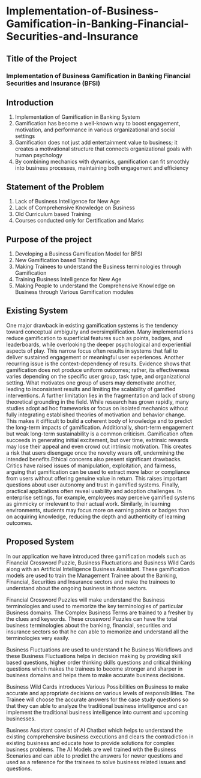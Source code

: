 # Implementation-of-Business-Gamification-in-Banking-Financial-Securities-and-Insurance

## Title of the Project

### Implementation of Business Gamification in Banking Financial Securities and Insurance (BFSI)

## Introduction

1. Implementation of Gamification in Banking System
2. Gamification has become a well-known way to boost engagement, motivation, and performance in various organizational and social settings
3. Gamification does not just add entertainment value to business; it creates a motivational structure that connects organizational goals with human psychology
4. By combining mechanics with dynamics, gamification can fit smoothly into business processes, maintaining both engagement and efficiency

## Statement of the Problem

1. Lack of Business Intelligence for New Age
2. Lack of Comprehensive Knowledge on Business
3. Old Curriculum based Training
4. Courses conducted only for Certification and Marks

## Purpose of the project

1. Developing a Business Gamification Model for BFSI
2. New Gamification based Training
3. Making Trainees to understand the Business terminologies through Gamification
4. Training Business Intelligence for New Age
5. Making People to understand the Comprehensive Knowledge on Business through Various Gamification modules

## Existing System

One major drawback in existing gamification systems is the tendency toward conceptual ambiguity and oversimplification. Many implementations reduce gamification to superficial features such as points, badges, and leaderboards, while overlooking the deeper psychological and experiential aspects of play. This narrow focus often results in systems that fail to deliver sustained engagement or meaningful user experiences.
Another recurring issue is the context-dependency of results. Evidence shows that gamification does not produce uniform outcomes; rather, its effectiveness varies depending on the specific user group, task type, and organizational setting. What motivates one group of users may demotivate another, leading to inconsistent results and limiting the scalability of gamified interventions. A further limitation lies in the fragmentation and lack of strong theoretical grounding in the field. While research has grown rapidly, many studies adopt ad hoc frameworks or focus on isolated mechanics without fully integrating established theories of motivation and behavior change. This makes it difficult to build a coherent body of knowledge and to predict the long-term impacts of gamification. Additionally, short-term engagement but weak long-term sustainability is a common criticism. Gamification often succeeds in generating initial excitement, but over time, extrinsic rewards may lose their appeal and even crowd out intrinsic motivation. This creates a risk that users disengage once the novelty wears off, undermining the intended benefits.Ethical concerns also present significant drawbacks. Critics have raised issues of manipulation, exploitation, and fairness, arguing that gamification can be used to extract more labor or compliance from users without offering genuine value in return. This raises important questions about user autonomy and trust in gamified systems. Finally, practical applications often reveal usability and adoption challenges. In enterprise settings, for example, employees may perceive gamified systems as gimmicky or irrelevant to their actual work. Similarly, in learning environments, students may focus more on earning points or badges than on acquiring knowledge, reducing the depth and authenticity of learning outcomes.

## Proposed System

In our application we have introduced three gamification models such as Financial Crossword Puzzle, Business Fluctuations and Business Wild Cards along with an Artificial Intelligence Business Assistant. These gamification models are used to train the Management Trainee about the Banking, Financial, Securities and Insurance sectors and make the trainees to understand about the ongoing business in those sectors.

Financial Crossword Puzzles will make understand the Business terminologies and used to  memorize the key terminologies of  particular Business domains. The Complex Business Terms are trained to a fresher by the clues and keywords. These crossword Puzzles can have the total business terminologies about the banking, financial, securities and insurance sectors so that he can able to memorize and understand all the terminologies very easily.

Business Fluctuations are used to understand t he Business Workflows and these Business Fluctuations helps in decision making by providing skill based questions, higher order thinking skills questions and critical thinking questions which makes the trainees to become stronger and sharper in business domains and helps them to make accurate business decisions.

Business Wild Cards introduces Various Possibilities on Business to make accurate and appropriate decisions on various levels of responsibilities. The Trainee will choose the accurate answers for the case study questions so that they can able to analyze the traditional business intelligence and can implement the traditional business intelligence into current and upcoming businesses.

Business Assistant consist of AI Chatbot which helps to understand the existing comprehensive business executions and clears the contradiction in existing business and educate how to provide solutions for complex business problems. The AI Models are well trained with the Business Scenarios and can able to predict the answers for newer questions and used as a reference for the trainees to solve business related issues and questions.




